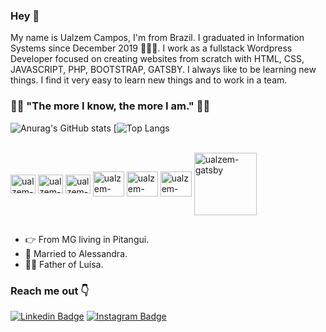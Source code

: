 ### Hey 👋

My name is Ualzem Campos, I'm from Brazil. I graduated in Information Systems since December 2019 👨🏻‍🎓. I work as a fullstack Wordpress Developer focused on creating websites from scratch with HTML, CSS, JAVASCRIPT, PHP, BOOTSTRAP, GATSBY. I always like to be learning new things. I find it very easy to learn new things and to work in a team.

### 👨‍💻 "The more I know, the more I am." 👨‍💻
![Anurag's GitHub stats](https://github-readme-stats.vercel.app/api?username=ualzemgit&show_icons=true&theme=radical)
[![Top Langs](https://github-readme-stats.vercel.app/api/top-langs/?username=ualzemgit&layout=compact&langs_count=16&theme=dracula)<br>
<div style="display: inline_block"><br>



  
  <img align="center" alt="ualzem-HTML" height="30" width="40" src="https://cdn.jsdelivr.net/gh/devicons/devicon/icons/html5/html5-original.svg" />
   <img align="center" alt="ualzem-CSS" height="30" width="40" src="https://cdn.jsdelivr.net/gh/devicons/devicon/icons/css3/css3-original.svg" />
   <img align="center" alt="ualzem-JS" height="30" width="40" src="https://cdn.jsdelivr.net/gh/devicons/devicon/icons/javascript/javascript-original.svg" />
   <img align="center" alt="ualzem-PHP" height="40" width="50" src="https://cdn.jsdelivr.net/gh/devicons/devicon/icons/php/php-original.svg" />
  <img align="center" alt="ualzem-wordpress" height="40" width="50" src="https://cdn.jsdelivr.net/gh/devicons/devicon/icons/wordpress/wordpress-plain.svg" />

   <img align="center" alt="ualzem-bootstrap" height="40" width="50" src="https://cdn.jsdelivr.net/gh/devicons/devicon/icons/bootstrap/bootstrap-original.svg" />
   
   <img align="center" alt="ualzem-gatsby" height="100" width="100" src="https://cdn.jsdelivr.net/gh/devicons/devicon/icons/gatsby/gatsby-plain-wordmark.svg" />



  
  </div>
 
 ##







 - 👉 From MG living in Pitangui.
- 👫 Married to Alessandra.
- 🧍‍♀️ Father of Luísa.


### Reach me out 👇
[![Linkedin Badge](https://img.shields.io/badge/-Ualzem%20Campos-0074b4?style=flat-square&logo=Linkedin&logoColor=white&link=https://www.linkedin.com/in/diego-schell-fernandes/)](https://www.linkedin.com/in/ualzem-campos/)  [![Instagram Badge](https://img.shields.io/badge/-Instagram-violet?style=flat-square&logo=Instagram&logoColor=white&link=https://https://www.instagram.com/ualzem_sousa/)](https://www.instagram.com/ualzem_sousa/)
